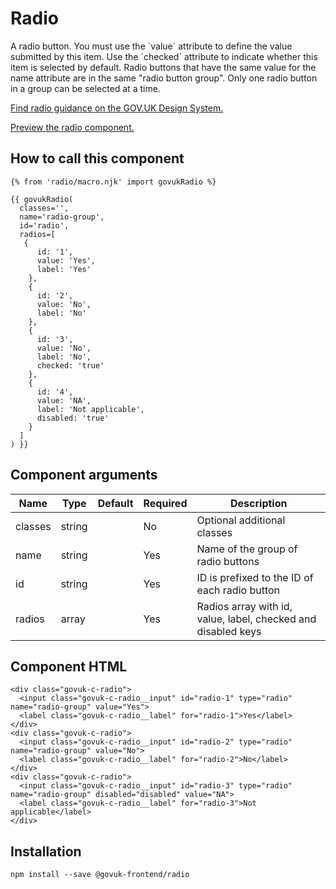 


<h1 class="govuk-u-heading-36">
Radio
</h1>

<p class="govuk-u-core-24">
  A radio button. You must use the `value` attribute to define the value submitted by this item. Use the `checked` attribute to indicate whether this item is selected by default. Radio buttons that have the same value for the name attribute are in the same "radio button group". Only one radio button in a group can be selected at a time.
</p>

<p class="govuk-u-copy-19">
  <a href="http://www.linktodesignsystem.com/radio">Find radio guidance on the GOV.UK Design System.</a>
</p>


<p class="govuk-u-copy-19">
<a href="http://govuk-frontend-review.herokuapp.com/components/radio/preview">Preview the radio component.
</a>
</p>

  <h2 class="govuk-u-heading-24">How to call this component</h2>

  <pre><code>{% from &#39;radio/macro.njk&#39; import govukRadio %}

{{ govukRadio(
  classes=&#39;&#39;,
  name=&#39;radio-group&#39;,
  id=&#39;radio&#39;,
  radios=[
   {
      id: &#39;1&#39;,
      value: &#39;Yes&#39;,
      label: &#39;Yes&#39;
    },
    {
      id: &#39;2&#39;,
      value: &#39;No&#39;,
      label: &#39;No&#39;
    },
    {
      id: &#39;3&#39;,
      value: &#39;No&#39;,
      label: &#39;No&#39;,
      checked: &#39;true&#39;
    },
    {
      id: &#39;4&#39;,
      value: &#39;NA&#39;,
      label: &#39;Not applicable&#39;,
      disabled: &#39;true&#39;
    }
  ]
) }}
</code></pre>

<h2 class="govuk-u-heading-24">Component arguments</h2>

<div>

<!-- TODO: Use the table macro here and pass it component argument data -->
| Name        | Type    | Default | Required | Description
|---          |---      |---      |---       |---
| classes     | string  |         | No       | Optional additional classes
| name        | string  |         | Yes      | Name of the group of radio buttons
| id          | string  |         | Yes      | ID is prefixed to the ID of each radio button
| radios      | array   |         | Yes      | Radios array with id, value, label, checked and disabled keys

</div>

<h2 class="govuk-u-heading-24">Component HTML</h2>
<pre><code>&lt;div class=&quot;govuk-c-radio&quot;&gt;
  &lt;input class=&quot;govuk-c-radio__input&quot; id=&quot;radio-1&quot; type=&quot;radio&quot; name=&quot;radio-group&quot; value=&quot;Yes&quot;&gt;
  &lt;label class=&quot;govuk-c-radio__label&quot; for=&quot;radio-1&quot;&gt;Yes&lt;/label&gt;
&lt;/div&gt;
&lt;div class=&quot;govuk-c-radio&quot;&gt;
  &lt;input class=&quot;govuk-c-radio__input&quot; id=&quot;radio-2&quot; type=&quot;radio&quot; name=&quot;radio-group&quot; value=&quot;No&quot;&gt;
  &lt;label class=&quot;govuk-c-radio__label&quot; for=&quot;radio-2&quot;&gt;No&lt;/label&gt;
&lt;/div&gt;
&lt;div class=&quot;govuk-c-radio&quot;&gt;
  &lt;input class=&quot;govuk-c-radio__input&quot; id=&quot;radio-3&quot; type=&quot;radio&quot; name=&quot;radio-group&quot; disabled=&quot;disabled&quot; value=&quot;NA&quot;&gt;
  &lt;label class=&quot;govuk-c-radio__label&quot; for=&quot;radio-3&quot;&gt;Not applicable&lt;/label&gt;
&lt;/div&gt;
</code></pre>

<h2 class="govuk-u-heading-24">Installation</h2>
<pre><code>npm install --save @govuk-frontend/radio</code></pre>

